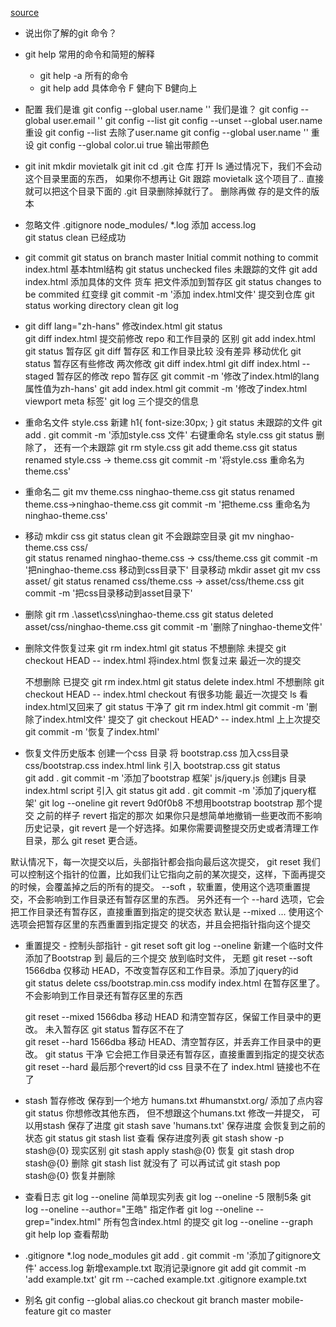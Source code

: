 [source](https://ninghao.net/package/git)

- 说出你了解的git 命令？
- git help 
    常用的命令和简短的解释
    - git help -a 所有的命令
    - git help add  具体命令
        F 健向下  B健向上
    
- 配置 我们是谁 
    git config --global user.name '' 我们是谁？
    git config --global user.email '' 
    git config --list
    git config --unset --global user.name 重设
    git config --list 去除了user.name
     git config --global user.name '' 重设
    git config --global color.ui true 输出带颜色



- git init 
   mkdir movietalk
    git init 
    cd .git  仓库   打开  ls 
    通过情况下，我们不会动这个目录里面的东西，
    如果你不想再让 Git 跟踪 movietalk 这个项目了.. 直接就可以把这个目录下面的 .git 目录删除掉就行了。
    删除再做
    存的是文件的版本

- 忽略文件
    .gitignore  node_modules/  *.log 
    添加 access.log  
    git status clean  已经成功

- git commit
    git status  on branch master Initial commit  nothing to commit
    index.html 基本html结构
    git status  unchecked files    未跟踪的文件
    git add index.html  添加具体的文件   货车  把文件添加到暂存区
    git status changes to be commited 红变绿
    git commit -m '添加 index.html文件'   提交到仓库
    git status working directory clean 
    git log 

- git diff
    lang="zh-hans" 修改index.html 
    git status  
    git diff index.html 提交前修改  repo  和工作目录的 区别
    git add index.html
    git status  暂存区
    git diff 暂存区 和工作目录比较  没有差异
    <meta name="viewport" content="width=device-width,user-scalable=no,initial-scale=1.0,maximum-scale=1.0,mnimum-scale=1.0"> 移动优化
    git status 暂存区有些修改 两次修改
    git diff index.html 
    git diff index.html --staged  暂存区的修改 repo 暂存区
    git commit -m '修改了index.html的lang属性值为zh-hans'
    git add index.html
    git commit -m '修改了index.html viewport meta 标签'
    git log 三个提交的信息

- 重命名文件
    style.css 新建
    h1{
        font-size:30px;
    }
    git status 未跟踪的文件
    git add .
    git commit -m '添加style.css 文件'
    右键重命名 style.css
    git status  删除了， 还有一个未跟踪
    git rm style.css
    git add theme.css
    git status  renamed style.css -> theme.css
    git commit -m '将style.css 重命名为theme.css'

- 重命名二
    git mv theme.css ninghao-theme.css
    git status renamed theme.css->ninghao-theme.css
    git commit -m '把theme.css 重命名为 ninghao-theme.css'

- 移动
    mkdir css 
    git status  clean  git 不会跟踪空目录
    git mv ninghao-theme.css css/  
    git status  renamed ninghao-theme.css -> css/theme.css
    git commit -m '把ninghao-theme.css 移动到css目录下'
    目录移动 
    mkdir asset
    git mv css asset/
    git status  renamed css/theme.css -> asset/css/theme.css
    git commit -m '把css目录移动到asset目录下'

- 删除
    git rm .\asset\css\ninghao-theme.css
    git status  deleted  asset/css/ninghao-theme.css
    git commit -m '删除了ninghao-theme文件'

- 删除文件恢复过来
    git rm index.html
    git status
    不想删除 未提交
    git checkout HEAD -- index.html   将index.html 恢复过来  最近一次的提交

    不想删除 已提交
    git rm index.html
    git status delete index.html  不想删除 
    git checkout HEAD -- index.html  checkout 有很多功能   最近一次提交
    ls  看index.html又回来了
    git status 干净了
    git rm index.html
    git commit -m '删除了index.html文件' 提交了 
    git checkout HEAD^ -- index.html  上上次提交  
    git commit -m '恢复了index.html'

- 恢复文件历史版本
    创建一个css 目录 将 bootstrap.css 加入css目录
    css/bootstrap.css
    index.html  link 引入 bootstrap.css <link href="./css/boostrap.css">
    git status  
    git  add .
    git commit -m '添加了bootstrap 框架'
    js/jquery.js 创建js 目录  
    index.html script 引入
    git status
    git  add .
    git commit -m '添加了jquery框架'
    git log --oneline
    git revert 9d0f0b8 不想用bootstrap bootstrap 那个提交 之前的样子 revert 指定的那次
    如果你只是想简单地撤销一些更改而不影响历史记录，git revert 是一个好选择。如果你需要调整提交历史或者清理工作目录，那么 git reset 更合适。

默认情况下，每一次提交以后，头部指针都会指向最后这次提交， git reset 我们可以控制这个指针的位置，比如我们让它指向之前的某次提交，这样，下面再提交的时候，会覆盖掉之后的所有的提交。 
    --soft ，软重置，使用这个选项重置提交，不会影响到工作目录还有暂存区里的东西。
    另外还有一个 --hard 选项，它会把工作目录还有暂存区，直接重置到指定的提交状态
    默认是 --mixed ... 使用这个选项会把暂存区里的东西重置到指定提交 的状态，并且会把指针指向这个提交

- 重置提交 - 控制头部指针 - git reset  soft 
    git log --oneline
    新建一个临时文件 添加了Bootstrap 到 最后的三个提交 放到临时文件， 无题
    git reset --soft 1566dba   仅移动 HEAD，不改变暂存区和工作目录。添加了jquery的id   
    git status  delete css/bootstrap.min.css  modify index.html 在暂存区里了。 
        不会影响到工作目录还有暂存区里的东西 

    git reset --mixed 1566dba 移动 HEAD 和清空暂存区，保留工作目录中的更改。 未入暂存区 
    git status  暂存区不在了    
    git reset --hard 1566dba  移动 HEAD、清空暂存区，并丢弃工作目录中的更改。
    git status  干净 它会把工作目录还有暂存区，直接重置到指定的提交状态
    git reset --hard 最后那个revert的id  css 目录不在了 index.html 链接也不在了 

- stash 暂存修改 保存到一个地方
    humans.txt   #humanstxt.org/ 添加了点内容
    git status   你想修改其他东西， 但不想跟这个humans.txt 修改一并提交， 可以用stash 保存了进度
    git stash save 'humans.txt' 保存进度 会恢复到之前的状态
    git status 
    git stash list 查看 保存进度列表
    git stash show -p stash@{0} 现实区别
    git stash apply  stash@{0} 恢复
    git stash drop stash@{0} 删除
    git stash list 就没有了
    可以再试试
    git stash pop stash@{0} 恢复并删除 

- 查看日志
    git log --oneline 简单现实列表
    git log --oneline -5 限制5条
    git log --oneline --author="王皓"  指定作者
    git log --oneline --grep="index.html" 所有包含index.html 的提交
    git log --oneline --graph 
    git help lop    查看帮助


- .gitignore
    *.log
    node_modules
    git add .
    git commit -m '添加了gitignore文件'
    access.log
    新增example.txt 取消记录ignore
    git add git commit -m 'add example.txt'
    git rm --cached example.txt
    .gitignore  example.txt
    

- 别名
    git config --global alias.co checkout
    git branch 
        master
        mobile-feature
    git co master
